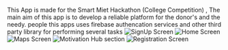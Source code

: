 This App is made for the Smart Miet Hackathon (College Competition) , The main aim of this app is to  develop a reliable platform
for the donor's and the needy. people this apps uses firebase authencation services and other third party library for performing
several  tasks
![SignUp Screen](https://github.com/atul-chaudhary/R.E.D-BloodDonationApp/blob/master/signUp.jpeg)
![Home Screen](https://github.com/atul-chaudhary/R.E.D-BloodDonationApp/blob/master/Home.jpeg)
![Maps Screen](https://github.com/atul-chaudhary/R.E.D-BloodDonationApp/blob/master/maps.jpeg)
![Motivation Hub section](https://github.com/atul-chaudhary/R.E.D-BloodDonationApp/blob/master/motivationHub.jpeg)
![Registration Screen](https://github.com/atul-chaudhary/R.E.D-BloodDonationApp/blob/master/registration.jpeg)

